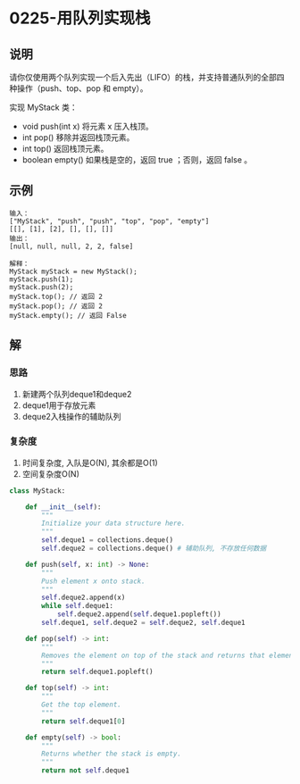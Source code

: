 # 0225-用队列实现栈

## 说明
请你仅使用两个队列实现一个后入先出（LIFO）的栈，并支持普通队列的全部四种操作（push、top、pop 和 empty）。

实现 MyStack 类：
- void push(int x) 将元素 x 压入栈顶。
- int pop() 移除并返回栈顶元素。
- int top() 返回栈顶元素。
- boolean empty() 如果栈是空的，返回 true ；否则，返回 false 。

## 示例
```
输入：
["MyStack", "push", "push", "top", "pop", "empty"]
[[], [1], [2], [], [], []]
输出：
[null, null, null, 2, 2, false]

解释：
MyStack myStack = new MyStack();
myStack.push(1);
myStack.push(2);
myStack.top(); // 返回 2
myStack.pop(); // 返回 2
myStack.empty(); // 返回 False
```


## 解

### 思路
1. 新建两个队列deque1和deque2
2. deque1用于存放元素
3. deque2入栈操作的辅助队列

### 复杂度
1. 时间复杂度, 入队是O(N), 其余都是O(1)
2. 空间复杂度O(N)

```python
class MyStack:

    def __init__(self):
        """
        Initialize your data structure here.
        """
        self.deque1 = collections.deque()
        self.deque2 = collections.deque() # 辅助队列, 不存放任何数据

    def push(self, x: int) -> None:
        """
        Push element x onto stack.
        """
        self.deque2.append(x)
        while self.deque1:
            self.deque2.append(self.deque1.popleft())
        self.deque1, self.deque2 = self.deque2, self.deque1

    def pop(self) -> int:
        """
        Removes the element on top of the stack and returns that element.
        """
        return self.deque1.popleft()

    def top(self) -> int:
        """
        Get the top element.
        """
        return self.deque1[0]

    def empty(self) -> bool:
        """
        Returns whether the stack is empty.
        """
        return not self.deque1
```